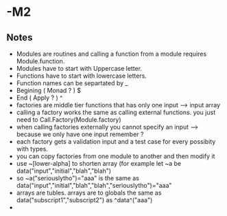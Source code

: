 # -M2
## Notes 
  * Modules are routines and calling a function from a module requires Module.function.
  * Modules have to start with Uppercase letter.
  * Functions have to start with lowercase letters.
  * Function names can be separtated by _
  * Begining ( Monad ? ) $
  * End ( Apply ? ) ^
  * factories are middle tier functions that has only one input --> input array 
  * calling a factory works the same as calling external functions. you just need to Call.Factory(Module.factory)
  * when calling factories externally you cannot specify an input --> because we only have one input remember ?
  * each factory gets a validation input and a test case for every possibity with types. 
  * you can copy factories from one module to another and then modify it
  * use ~[lower-alpha] to shorten array (for example let ~a be data("input","initial","blah","blah") 
  * so ~a("seriouslytho")="aaa"  is the same as data("input","initial","blah","blah","seriouslytho")="aaa"
  * arrays are tubles. arrays are to globals the same as data("subscript1","subscript2") as ^data^("aaa")
  * 
